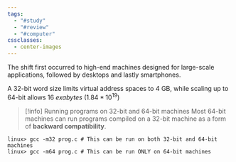 ```yaml
---
tags:
  - "#study"
  - "#review"
  - "#computer"
cssclasses:
  - center-images
---
```

The shift first occurred to high-end machines designed for large-scale applications, followed by desktops and lastly smartphones.

A 32-bit word size limits virtual address spaces to 4 GB, while scaling up to 64-bit allows 16 *exabytes* ($1.84 * 10^{19}$)


> [!info] Running programs on 32-bit and 64-bit machines
> Most 64-bit machines can run programs compiled on a 32-bit machine as a form of **backward compatibility**.

```shell
linux> gcc -m32 prog.c # This can be run on both 32-bit and 64-bit machines
linux> gcc -m64 prog.c # This can be run ONLY on 64-bit machines
```
